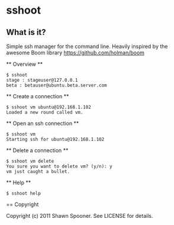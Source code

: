 # sshoot

## What is it?
Simple ssh manager for the command line. Heavily inspired by the awesome Boom library https://github.com/holman/boom

** Overview **

    $ sshoot
    stage : stageuser@127.0.0.1
    beta : betauser@ubuntu.beta.server.com

** Create a connection **

    $ sshoot vm ubuntu@192.168.1.102
    Loaded a new round called vm.
		

** Open an ssh connection **

    $ sshoot vm
    Starting ssh for ubuntu@192.168.1.102

** Delete a connection **

    $ sshoot vm delete
    You sure you want to delete vm? (y/n): y
    vm just caught a bullet.

** Help **

    $ sshoot help

== Copyright

Copyright (c) 2011 Shawn Spooner. See LICENSE for details.
